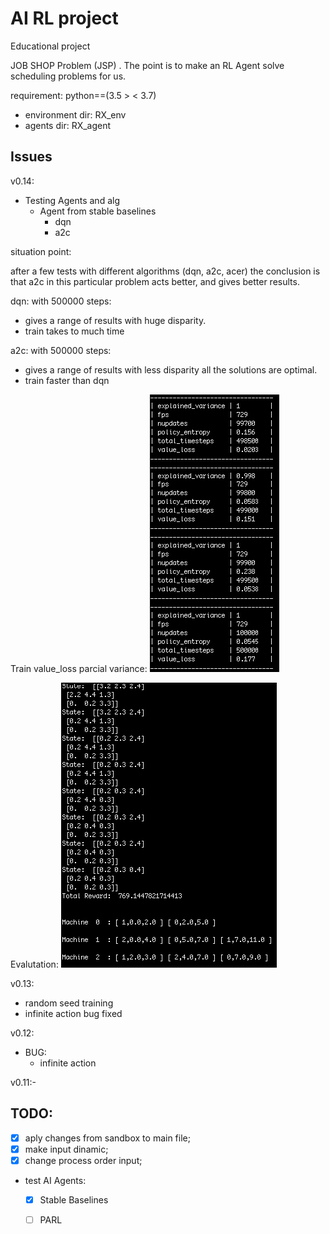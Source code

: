 # AI RL project

Educational project

JOB SHOP Problem (JSP) . The point is to make an RL Agent solve scheduling problems for us.

requirement:
python==(3.5 > < 3.7)


- environment dir: RX_env
- agents dir: RX_agent

## Issues
v0.14:
- Testing Agents and alg
	- Agent from stable baselines
		- dqn
		- a2c 

situation point:

after a few tests with different algorithms (dqn, a2c, acer) the conclusion is that a2c in this particular problem acts better, and gives better results.

dqn: with 500000 steps:
- gives a range of results with huge disparity.
- train takes to much time 


a2c: with 500000 steps:
- gives a range of results with less disparity all the solutions are optimal.
- train faster than dqn

Train value_loss parcial variance:
![Image of api_doc](https://github.com/botclimber/ReverseX/blob/master/img/a2c_eval.png)

Evalutation:
![Image of api_doc](https://github.com/botclimber/ReverseX/blob/master/img/a2c_train.png)


v0.13:
- random seed training 
- infinite action bug fixed

v0.12:
- BUG:
	- infinite action

v0.11:-


## TODO:

- [x] aply changes from sandbox to main file;
- [x] make input dinamic;
- [x] change process order input;

- test AI Agents:
	- [x] Stable Baselines
	- [ ] PARL


